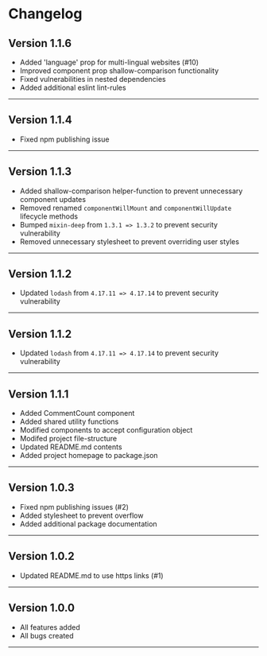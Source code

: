 # Changelog  

## Version 1.1.6  

  * Added 'language' prop for multi-lingual websites (#10)  
  * Improved component prop shallow-comparison functionality  
  * Fixed vulnerabilities in nested dependencies  
  * Added additional eslint lint-rules  

--------------------------------  

## Version 1.1.4  

  * Fixed npm publishing issue

--------------------------------  

## Version 1.1.3  

  * Added shallow-comparison helper-function to prevent unnecessary component updates
  * Removed renamed `componentWillMount` and `componentWillUpdate` lifecycle methods
  * Bumped `mixin-deep` from `1.3.1 => 1.3.2` to prevent security vulnerability
  * Removed unnecessary stylesheet to prevent overriding user styles

--------------------------------  

## Version 1.1.2  

  * Updated `lodash` from `4.17.11 => 4.17.14` to prevent security vulnerability

--------------------------------  

## Version 1.1.2  

  * Updated `lodash` from `4.17.11 => 4.17.14` to prevent security vulnerability

--------------------------------  

## Version 1.1.1  

  * Added CommentCount component
  * Added shared utility functions
  * Modified components to accept configuration object
  * Modifed project file-structure
  * Updated README.md contents
  * Added project homepage to package.json

--------------------------------  

## Version 1.0.3  

  * Fixed npm publishing issues (#2)
  * Added stylesheet to prevent overflow
  * Added additional package documentation

--------------------------------  

## Version 1.0.2  

  * Updated README.md to use https links (#1)  

--------------------------------  

## Version 1.0.0  

  * All features added  
  * All bugs created  

--------------------------------  
